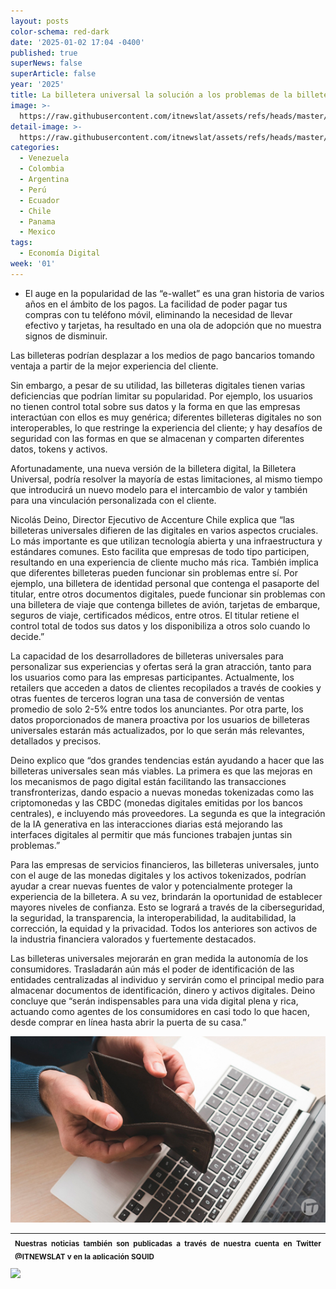 ```yaml
---
layout: posts
color-schema: red-dark
date: '2025-01-02 17:04 -0400'
published: true
superNews: false
superArticle: false
year: '2025'
title: La billetera universal la solución a los problemas de la billetera digital
image: >-
  https://raw.githubusercontent.com/itnewslat/assets/refs/heads/master/img/540x320/billetera-con-laptop-p.jpg
detail-image: >-
  https://raw.githubusercontent.com/itnewslat/assets/refs/heads/master/img/1024x680/billetera-con-laptop-g.jpg
categories:
  - Venezuela
  - Colombia
  - Argentina
  - Perú
  - Ecuador
  - Chile
  - Panama
  - Mexico
tags:
  - Economía Digital
week: '01'
---
```

- El auge en la popularidad de las “e-wallet” es una gran historia de varios años en el ámbito de los pagos. La facilidad de poder pagar tus compras con tu teléfono móvil, eliminando la necesidad de llevar efectivo y tarjetas, ha resultado en una ola de adopción que no muestra signos de disminuir.

Las billeteras podrían desplazar a los medios de pago bancarios tomando ventaja a partir de la mejor experiencia del cliente.

Sin embargo, a pesar de su utilidad, las billeteras digitales tienen varias deficiencias que podrían limitar su popularidad. Por ejemplo, los usuarios no tienen control total sobre sus datos y la forma en que las empresas interactúan con ellos es muy genérica; diferentes billeteras digitales no son interoperables, lo que restringe la experiencia del cliente; y hay desafíos de seguridad con las formas en que se almacenan y comparten diferentes datos, tokens y activos.

Afortunadamente, una nueva versión de la billetera digital, la Billetera Universal, podría resolver la mayoría de estas limitaciones, al mismo tiempo que introducirá un nuevo modelo para el intercambio de valor y también para una vinculación personalizada con el cliente.

Nicolás Deino, Director Ejecutivo de Accenture Chile explica que “las billeteras universales difieren de las digitales en varios aspectos cruciales. Lo más importante es que utilizan tecnología abierta y una infraestructura y estándares comunes. Esto facilita que empresas de todo tipo participen, resultando en una experiencia de cliente mucho más rica. También implica que diferentes billeteras pueden funcionar sin problemas entre sí. Por ejemplo, una billetera de identidad personal que contenga el pasaporte del titular, entre otros documentos digitales, puede funcionar sin problemas con una billetera de viaje que contenga billetes de avión, tarjetas de embarque, seguros de viaje, certificados médicos, entre otros. El titular retiene el control total de todos sus datos y los disponibiliza a otros solo cuando lo decide.”

La capacidad de los desarrolladores de billeteras universales para personalizar sus experiencias y ofertas será la gran atracción, tanto para los usuarios como para las empresas participantes. Actualmente, los retailers que acceden a datos de clientes recopilados a través de cookies y otras fuentes de terceros logran una tasa de conversión de ventas promedio de solo 2-5% entre todos los anunciantes. Por otra parte, los datos proporcionados de manera proactiva por los usuarios de billeteras universales estarán más actualizados, por lo que serán más relevantes, detallados y precisos.

Deino explico que “dos grandes tendencias están ayudando a hacer que las billeteras universales sean más viables. La primera es que las mejoras en los mecanismos de pago digital están facilitando las transacciones transfronterizas, dando espacio a nuevas monedas tokenizadas como las criptomonedas y las CBDC (monedas digitales emitidas por los bancos centrales), e incluyendo más proveedores. La segunda es que la integración de la IA generativa en las interacciones diarias está mejorando las interfaces digitales al permitir que más funciones trabajen juntas sin problemas.”

Para las empresas de servicios financieros, las billeteras universales, junto con el auge de las monedas digitales y los activos tokenizados, podrían ayudar a crear nuevas fuentes de valor y potencialmente proteger la experiencia de la billetera. A su vez, brindarán la oportunidad de establecer mayores niveles de confianza. Esto se logrará a través de la ciberseguridad, la seguridad, la transparencia, la interoperabilidad, la auditabilidad, la corrección, la equidad y la privacidad. Todos los anteriores son activos de la industria financiera valorados y fuertemente destacados.

Las billeteras universales mejorarán en gran medida la autonomía de los consumidores. Trasladarán aún más el poder de identificación de las entidades centralizadas al individuo y servirán como el principal medio para almacenar documentos de identificación, dinero y activos digitales. Deino concluye que “serán indispensables para una vida digital plena y rica, actuando como agentes de los consumidores en casi todo lo que hacen, desde comprar en línea hasta abrir la puerta de su casa.”

![](https://raw.githubusercontent.com/itnewslat/assets/refs/heads/master/img/540x320/billetera-con-laptop-p.jpg)

<table style="height: 42px;" width="569">
<tbody>
<tr>
<td style="text-align: justify;"><sub><strong>Nuestras noticias también son publicadas a través de nuestra cuenta en Twitter <a href="https://twitter.com/itnewslat?lang=es">@ITNEWSLAT</a> y en la aplicación <a href="https://squidapp.co/en/">SQUID</a></strong></sub></td>
</tr>
</tbody>
</table>

<img src="https://tracker.metricool.com/c3po.jpg?hash=56f88a41e39ab42c063cc51676587a04"/>